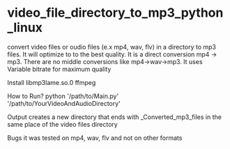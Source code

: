 video_file_directory_to_mp3_python_linux
=================================

convert video files or oudio files (e.x mp4, wav, flv) in a directory to mp3 files.
It will optimize to to the best quality.
It is a direct conversion mp4 -> mp3.
There are no middle conversions like mp4->wav->mp3.
It uses Variable bitrate for maximum quality

Install
libmp3lame.so.0
ffmpeg

How to Run?
python '/path/to/Main.py' '/path/to/YourVideoAndAudioDirectory'

Output
creates a new directory that ends with _Converted_mp3_files in the same place
of the video files directory

Bugs
it was tested on mp4, wav, flv and not on other formats
